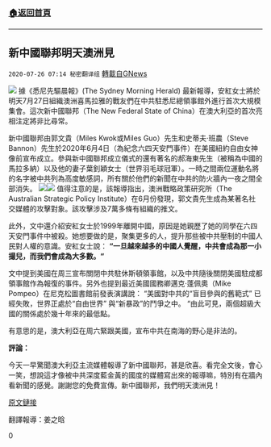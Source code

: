 ###  [:house:返回首頁](https://github.com/ourhimalayas/txt)
---

## 新中國聯邦明天澳洲見
`2020-07-26 07:14 秘密翻译组` [轉載自GNews](https://gnews.org/zh-hant/276506/)

![](https://s3.amazonaws.com/gnews-media-offload/wp-content/uploads/2020/07/26070930/1-128.png)
據《悉尼先驅晨報》(The Sydney Morning Herald) 最新報導，安紅女士將於明天7月27日組織澳洲喜馬拉雅的戰友們在中共駐悉尼總領事館外進行首次大規模集會。這次新中國聯邦（The New Federal State of China）在澳大利亞的首次亮相注定將非比尋常。

新中國聯邦由郭文貴（Miles Kwok或Miles Guo）先生和史蒂夫·班農（Steve Bannon）先生於2020年6月4日（為紀念六四天安門事件）在美國紐約自由女神像前宣布成立。參與新中國聯邦成立儀式的還有著名的郝海東先生（被稱為中國的馬拉多納）以及他的妻子葉釗穎女士（世界羽毛球冠軍）。一時之間兩位運動名將的名字被中共列為高度敏感詞，所有關於他們的新聞在中共的防火牆內一夜之間全部消失。
![](https://s3.amazonaws.com/gnews-media-offload/wp-content/uploads/2020/07/26071008/2-27.png)![](https://s3.amazonaws.com/gnews-media-offload/wp-content/uploads/2020/07/26071043/3-17.png)
值得注意的是，該報導指出，澳洲戰略政策研究所（The Australian Strategic Policy Institute）在6月份發現，郭文貴先生成為某著名社交媒體的攻擊對象。該攻擊涉及7萬多條有組織的推文。

此外，文中還介紹安紅女士於1999年離開中國，原因是她親歷了她的同學在六四天安門事件中被殺。她想要做的是，聚集更多的人，提升那些被中共壓制的中國人民對人權的意識。安紅女士說： **“一旦越來越多的中國人覺醒，中共會成為那一小撮兒，而我們會成為大多數。“**

文中提到美國在周三宣布關閉中共駐休斯頓領事館，以及中共隨後關閉美國駐成都領事館作為報復的事件。另外也提到最近美國國務卿邁克·蓬佩奧（Mike Pompeo）在尼克松圖書館前發表演講說： “美國對中共的“盲目參與的舊範式” 已經失敗，世界正處於“自由世界” 與“新暴政”的鬥爭之中。 “由此可見，兩個超級大國的關係處於幾十年來的最低點。

有意思的是，澳大利亞在周六緊跟美國，宣布中共在南海的野心是非法的。

**評論：**

今天一早驚聞澳大利亞主流媒體報導了新中國聯邦，甚是欣喜。看完全文後，會心一笑，想說這才像被中共深度藍金黃的國度的媒體寫出來的報導嘛，特別有在牆內看新聞的感覺。謝謝您的免費宣傳。新中國聯邦，我們明天澳洲見！

[原文鏈接](https://www.smh.com.au/world/asia/chinese-separatists-backed-by-steve-bannon-push-new-coalition-in-australia-20200725-p55fdv.html)

翻譯報導：姜之晗

0
